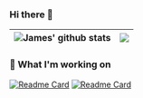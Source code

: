 ### Hi there 👋

| <img align="center" src="https://github-readme-stats-git-master-rstaa-rickstaa.vercel.app/api?username=jameszhang-a&show_icons=true&count_private=true&hide_border=1&include_all_commits=true&role=OWNER,COLLABORATOR&theme=material-palenight" alt="James' github stats" />| <img align="center" src="https://github-readme-stats-git-master-rstaa-rickstaa.vercel.app/api/top-langs/?username=jameszhang-a&layout=compact&langs_count=8&hide_border=1&role=OWNER,COLLABORATOR&theme=material-palenight" />|
| ------------- | ------------- |



### 🔭 What I'm working on
[![Readme Card](https://github-readme-stats.vercel.app/api/pin/?username=badger-advisor&repo=madflow&theme=buefy)](https://github.com/badger-advisor/madflow)
[![Readme Card](https://github-readme-stats.vercel.app/api/pin/?username=jz-learning&repo=learn-go&theme=buefy)](https://github.com/badger-advisor/madflow)

<!--
**jameszhang-a/jameszhang-a** is a ✨ _special_ ✨ repository because its `README.md` (this file) appears on your GitHub profile.

Here are some ideas to get you started:

- 🔭 I’m currently working on ...
- 🌱 I’m currently learning ...
- 👯 I’m looking to collaborate on ...
- 🤔 I’m looking for help with ...
- 💬 Ask me about ...
- 📫 How to reach me: ...
- 😄 Pronouns: ...
- ⚡ Fun fact: ...
-->
